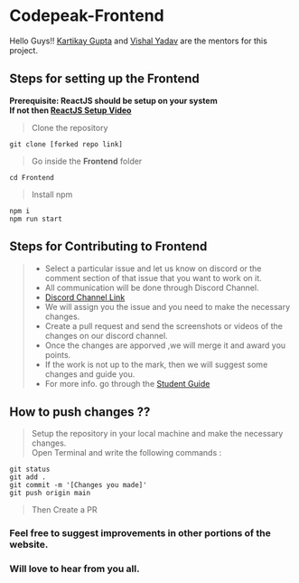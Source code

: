 # Codepeak-Frontend
Hello Guys!! [Kartikay Gupta](https://github.com/KartuzGupta) and [Vishal Yadav](https://github.com/VishalIITP) are the mentors for this project.
## Steps for setting up the Frontend
**Prerequisite: ReactJS should be setup on your system**<br>
**If not then [ReactJS Setup Video](https://youtu.be/-mJFZp84TIY)**<br>
>Clone the repository <br>
```
git clone [forked repo link]
```
>Go inside the **Frontend** folder<br>
```
cd Frontend
```
>Install npm <br>
```
npm i
npm run start
```
## Steps for Contributing to Frontend
> - Select a particular issue and let us know on discord or the comment section of that issue that you want to work on it. <br>
> - All communication will be done through Discord Channel.  <br>
> - [Discord Channel Link](https://discord.gg/xhQ9N9Z3jc) <br>
> - We will assign you the issue and you need to make the necessary changes. <br>
> - Create a pull request and send the screenshots or videos of the changes on our discord channel. <br>
> - Once the changes are apporved ,we will merge it and award you points. <br>
> - If the work is not up to the mark, then we will suggest some changes and guide you. <br>
> - For more info. go through the [Student Guide](https://bit.ly/3c9UkPA) <br>
 
## How to push changes ??
>Setup the repository in your local machine and make the necessary changes. <br>
>Open Terminal and write the following commands : <br>
```
git status
git add .
git commit -m '[Changes you made]'
git push origin main
```
>Then Create a PR <br>

### Feel free to suggest improvements in other portions of the website.
### Will love to hear from you all.
